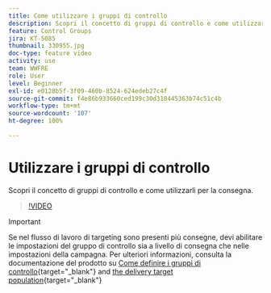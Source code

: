 ```yaml
---
title: Come utilizzare i gruppi di controllo
description: Scopri il concetto di gruppi di controllo e come utilizzarli per la consegna.
feature: Control Groups
jira: KT-5085
thumbnail: 330955.jpg
doc-type: feature video
activity: use
team: WWFRE
role: User
level: Beginner
exl-id: e0128b5f-3f09-460b-8524-624edeb27c4f
source-git-commit: f4e86b933660ced199c30d318445363b74c51c4b
workflow-type: tm+mt
source-wordcount: '107'
ht-degree: 100%

---
```


# Utilizzare i gruppi di controllo

Scopri il concetto di gruppi di controllo e come utilizzarli per la consegna.

>[!VIDEO](https://video.tv.adobe.com/v/330955?quality=12&learn=on)

>[!IMPORTANT]
>Se nel flusso di lavoro di targeting sono presenti più consegne, devi abilitare le impostazioni del gruppo di controllo sia a livello di consegna che nelle impostazioni della campagna.
>Per ulteriori informazioni, consulta la documentazione del prodotto su [Come definire i gruppi di controllo](https://experienceleague.adobe.com/docs/campaign-classic/using/orchestrating-campaigns/orchestrate-campaigns/marketing-campaign-target.html?lang=it#defining-a-control-group){target="_blank"} and [the delivery target population](https://experienceleague.adobe.com/docs/campaign-classic/using/sending-messages/key-steps-when-creating-a-delivery/steps-defining-the-target-population.html?lang=it){target="_blank"}

